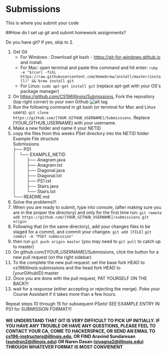 # Submissions
This is where you submit your code 

##How do I set up git and submit homework assignments?

Do you have git? If yes, skip to 2.

1. Get Git
    - For Windows : Download git bash - https://git-for-windows.github.io and install.
    - For Mac: open terminal and paste this command and hit enter: ```ruby -e "$(curl -fsSL         https://raw.githubusercontent.com/Homebrew/install/master/install)" && brew install git```
    - For Linux: ```sudo apt-get install git``` (replace apt-get with your OS's package manager)
2. On https://github.com/CS196Illinois/Submissions, Fork the repository (top right corner) to your own Github ![alt tag](http://i.imgur.com/ZsWvoKw.png)
3. Run the following command in git bash (or terminal for Mac and Linux users): ```git clone https://github.com/[YOUR_GITHUB_USERNAME]/Submissions```. Replace [YOUR_GITHUB_USERNAME] with your username.
4. Make a new folder and name it your NETID
5. copy the files from this weeks PSet directory into the NETID folder
    Example File structure <br />
Submissions<br />
├── PS1<br />
│   └── EXAMPLE_NETID<br />
│             ├── Anagram.java<br />
│             ├── Anagram.txt<br />
│             ├── Diagonal.java<br />
│             ├── Diagonal.txt<br />
│             ├── PS1.txt<br />
│             ├── Stairs.java<br />
│             └── Stairs.txt<br />
└── README.md<br />
6. Solve the problems!!!
8. When you are ready to submit, type into console, (after making sure you are in the proper the directory) and only for the first time run: ```git remote add https://github.com/[YOUR_GITHUB_USERNAME]/submissions.git origin```
9. Following that (in the same directory), add your changes files to be staged for a commit, and commit your changes:
```git add [FILE]```
```git commit -m "PSET submission"```
10. then run ```git push origin master``` (you may need to ```git pull``` to catch up to master)
11. On github.com/[YOUR_USERNAME]/Submissions, click the button for a new pull request (on the right sidebar) 
12. To the complete the new pull request: set the base fork HEAD to cs196illinois:submissions and the head fork HEAD to [yourGithubID]:master
13. Once you are done with the pull request, PAT YOURSELF ON THE BACK!!!
14. wait for a response (either accepting or rejecting the merge). Poke your Course Assistant if it takes more than a few hours.

Repeat steps 10 through 15 for subsequent PSets!
SEE EXAMPLE ENTRY IN PS1 for SUBMISSION FORMAT!!!

#### WE UNDERSTAND THAT GIT IS VERY DIFFICULT TO PICK UP INITIALLY. IF YOU HAVE ANY TROUBLE OR HAVE ANY QUESTIONS, PLEASE FEEL TO CONTACT YOUR CA, COME TO HACKERSPACE, OR SEND AN EMAIL TO cs196-instructors@illinois.edu, OR FIND Aravind Sundaresan (sundrsn2@illinois.edu) OR Naren Dasan (sivagna2@illinois.edu) THROUGH WHATEVER FORMAT IS MOST CONVIENENT 
